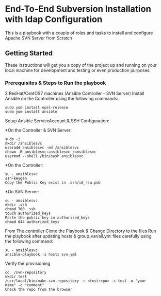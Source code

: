 # End-To-End Subversion Installation with ldap Configuration 
This is a playbook with a couple of roles and tasks to install and configure Apache SVN Server from Scratch 

## Getting Started

These instructions will get you a copy of the project up and running on your local machine for development and testing or even production purposes.

### Prerequisites & Steps to Run the playbook
2 RedHat/CentOS7 machines (Ansible Controller - SVN Server)
Install Ansible on the Controller using the following commands:
```
sudo yum install epel-release
sudo yum install ansible
```
Setup Ansible ServiceAccount & SSH Configuration:

  *On the Controller & SVN Server:
  ```
  sudo -i
  mkdir /ansiblesvc
  useradd ansiblesvc -md /ansiblesvc
  chown -R ansiblesvc:ansiblesvc /ansiblesvc
  usermod --shell /bin/bash ansiblesvc
  ```
  *On the Controller:
  ```
  su - ansiblesvc
  ssh-keygen
  Copy the Public Key exist in .ssh/id_rsa.pub
  ```
  *On SVN Server:
  ```
  su - ansiblesvc
  mkdir .ssh
  chmod 700 .ssh
  touch authorized_keys
  Paste the public key in authorized_keys
  chmod 644 authorized_keys
  ```
From The controller Clone the Playbook & Change Directory to the files
Run the playbook after updating hosts & group_var/all.yml files carefully using the following command:
```
su - ansiblesvc 
ansible-playbook -i hosts svn.yml
```
Verify the provisioning
```
cd  /svn-repository
mkdir test
/usr/local/bin/make-svn-repository -r <testrepo> -s test -o "your name" -c "comment"
Check the repo from the browser
```
